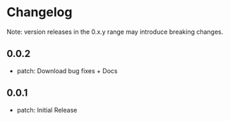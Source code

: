 # Changelog
Note: version releases in the 0.x.y range may introduce breaking changes.

## 0.0.2

- patch: Download bug fixes + Docs

## 0.0.1

- patch: Initial Release
